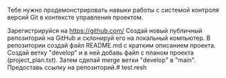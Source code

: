 Тебе нужно продемонстрировать навыки работы с системой контроля версий Git в контексте управления проектом.

Зарегистрируйся на https://github.com/
Создай новый публичный репозиторий на GitHub и склонируй его на локальный компьютер.
В репозитории создай файл README.md с кратким описанием проекта.
Создай ветку "develop" и в ней добавь файл с планом проекта (project_plan.txt). Затем сделай merge ветки "develop" в "main".
Предоставь ссылку на репозиторий.# test.resh
